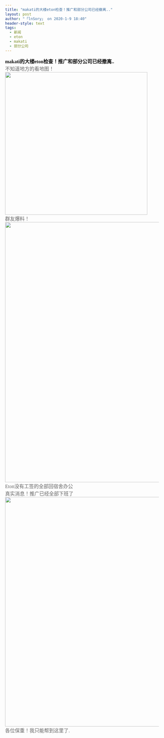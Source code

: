 ```yaml
---
title: "makati的大楼eton检查！推广和部分公司已经撤离.."
layout: post
author: "「lnSory」 on 2020-1-9 18:40"
header-style: text
tags:
  - 新闻
  - eton
  - makati
  - 部分公司
---
```


<head></head>
<body>
 <font face="微软雅黑"><font size="3"><font style="color:rgb(18, 18, 18)"><strong>makati的大楼eton检查！推广和部分公司已经撤离..</strong></font><font style="color:rgb(102, 102, 102)"> 
    <div align="left">
      不知道地方的看地图！ 
    </div> 
    <div align="left"> 
     <ignore_js_op> 
      <img aid="1325820" src="https://bbs.boniu123.cc/data/attachment/forum/202001/08/223440sov7womrmo6vrkaa.png" zoomfile="data/attachment/forum/202001/08/223440sov7womrmo6vrkaa.png" file="data/attachment/forum/202001/08/223440sov7womrmo6vrkaa.png" width="466" inpost="1"> 
      <div class="tip tip_4 aimg_tip" id="aimg_1325820_menu" style="position: absolute; display: none" disautofocus="true"> 
       <div class="xs0"> 
        <p><strong>2020010822060000551235.png</strong> <em class="xg1">(405.59 KB, 下载次数: 0)</em></p> 
        <p> <a href="forum.php?mod=attachment&amp;aid=MTMyNTgyMHwzNGUwY2VkMHwxNTc4NTc5NzAwfDB8NTQ4NTM3&amp;nothumb=yes" target="_blank">下载附件</a> &nbsp;<a href="javascript:;" onclick="showWindow(this.id, this.getAttribute('url'), 'get', 0);" id="savephoto_1325820" url="home.php?mod=spacecp&amp;ac=album&amp;op=saveforumphoto&amp;aid=1325820&amp;handlekey=savephoto_1325820">保存到相册</a> </p> 
        <p class="xg1 y"><span title="2020-1-8 22:34">昨天&nbsp;22:34</span> 上传</p> 
       </div> 
       <div class="tip_horn"></div> 
      </div> 
     </ignore_js_op> 
    </div> 
    <div align="left">
      群友爆料！ 
    </div> 
    <div align="left"> 
     <ignore_js_op> 
      <img aid="1325821" src="https://bbs.boniu123.cc/data/attachment/forum/202001/08/223523dguikcushmlt6cx2.png" zoomfile="data/attachment/forum/202001/08/223523dguikcushmlt6cx2.png" file="data/attachment/forum/202001/08/223523dguikcushmlt6cx2.png" width="850" inpost="1"> 
      <div class="tip tip_4 aimg_tip" id="aimg_1325821_menu" style="position: absolute; display: none" disautofocus="true"> 
       <div class="xs0"> 
        <p><strong>2020010822080000232186.png</strong> <em class="xg1">(323.07 KB, 下载次数: 0)</em></p> 
        <p> <a href="forum.php?mod=attachment&amp;aid=MTMyNTgyMXw4MGFhYTNiZnwxNTc4NTc5NzAwfDB8NTQ4NTM3&amp;nothumb=yes" target="_blank">下载附件</a> &nbsp;<a href="javascript:;" onclick="showWindow(this.id, this.getAttribute('url'), 'get', 0);" id="savephoto_1325821" url="home.php?mod=spacecp&amp;ac=album&amp;op=saveforumphoto&amp;aid=1325821&amp;handlekey=savephoto_1325821">保存到相册</a> </p> 
        <p class="xg1 y"><span title="2020-1-8 22:35">昨天&nbsp;22:35</span> 上传</p> 
       </div> 
       <div class="tip_horn"></div> 
      </div> 
     </ignore_js_op> 
    </div></font><font style="color:rgb(102, 102, 102)"> 
    <div align="left">
      Eton没有工签的全部回宿舍办公 
    </div> 
    <div align="left">
      真实消息！推广已经全部下班了 
    </div> 
    <div align="left"> 
     <ignore_js_op> 
      <img aid="1325903" src="https://bbs.boniu123.cc/data/attachment/forum/202001/09/094555ckis6yeymiv8vmmm.jpg" zoomfile="data/attachment/forum/202001/09/094555ckis6yeymiv8vmmm.jpg" file="data/attachment/forum/202001/09/094555ckis6yeymiv8vmmm.jpg" width="750" inpost="1"> 
      <div class="tip tip_4 aimg_tip" id="aimg_1325903_menu" style="position: absolute; display: none" disautofocus="true"> 
       <div class="xs0"> 
        <p><strong>2.jpg</strong> <em class="xg1">(149.87 KB, 下载次数: 0)</em></p> 
        <p> <a href="forum.php?mod=attachment&amp;aid=MTMyNTkwM3w2MzhlOWVlY3wxNTc4NTc5NzAwfDB8NTQ4NTM3&amp;nothumb=yes" target="_blank">下载附件</a> &nbsp;<a href="javascript:;" onclick="showWindow(this.id, this.getAttribute('url'), 'get', 0);" id="savephoto_1325903" url="home.php?mod=spacecp&amp;ac=album&amp;op=saveforumphoto&amp;aid=1325903&amp;handlekey=savephoto_1325903">保存到相册</a> </p> 
        <p class="xg1 y"><span title="2020-1-9 09:45">12&nbsp;小时前</span> 上传</p> 
       </div> 
       <div class="tip_horn"></div> 
      </div> 
     </ignore_js_op> 
    </div></font><font style="color:rgb(102, 102, 102)"> 
    <div align="left">
      各位保重！我只能帮到这里了. 
    </div></font><br> </font></font>
 <br>
</body>


